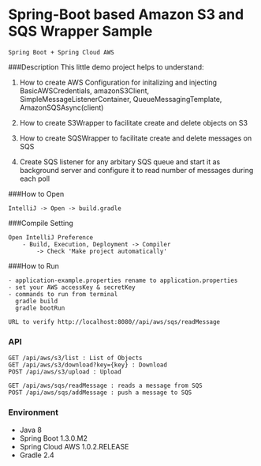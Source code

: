 
Spring-Boot based Amazon S3 and SQS Wrapper Sample
=======



```
Spring Boot + Spring Cloud AWS
```

###Description
This little demo project helps to understand:
1) How to create AWS Configuration for initalizing and injecting BasicAWSCredentials, amazonS3Client, SimpleMessageListenerContainer, QueueMessagingTemplate, AmazonSQSAsync(client)
2) How to create S3Wrapper to facilitate create and delete objects on S3
3) How to create SQSWrapper to facilitate create and delete messages on SQS

4) Create SQS listener for any arbitary SQS queue and start it as background server and configure it to read number of messages during each poll
 

###How to Open
```
IntelliJ -> Open -> build.gradle
```

###Compile Setting
```
Open IntelliJ Preference
    - Build, Execution, Deployment -> Compiler
        -> Check 'Make project automatically'
```

###How to Run
```
- application-example.properties rename to application.properties
- set your AWS accessKey & secretKey
- commands to run from terminal
  gradle build 
  gradle bootRun
  
URL to verify http://localhost:8080//api/aws/sqs/readMessage
```

### API 
```
GET /api/aws/s3/list : List of Objects
GET /api/aws/s3/download?key={key} : Download
POST /api/aws/s3/upload : Upload

GET /api/aws/sqs/readMessage : reads a message from SQS
POST /api/aws/sqs/addMessage : push a message to SQS 

```

### Environment
- Java 8
- Spring Boot 1.3.0.M2
- Spring Cloud AWS 1.0.2.RELEASE
- Gradle 2.4
